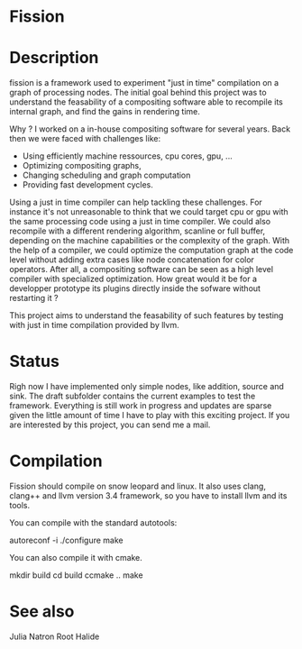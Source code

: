 Fission
=======

Description
===========
fission is a framework used to experiment "just in time" compilation on a graph of processing nodes. The initial goal behind this project was to understand the feasability of a compositing software able to recompile its internal graph, and find the gains in rendering time.

Why ? I worked on a in-house compositing software for several years. Back then we were faced with challenges like:

* Using efficiently machine ressources, cpu cores, gpu, ...
* Optimizing compositing graphs, 
* Changing scheduling and graph computation
* Providing fast development cycles.

Using a just in time compiler can help tackling these challenges. For instance it's not unreasonable to think that we could target cpu or gpu with the same processing code using a just in time compiler. We could also recompile with a different rendering algorithm, scanline or full buffer, depending on the machine capabilities or the complexity of the graph. With the help of a compiler, we could optimize the computation graph at the code level without adding extra cases like node concatenation for color operators. After all, a compositing software can be seen as a high level compiler with specialized optimization. 
How great would it be for a developper prototype its plugins directly inside the sofware without restarting it ?

This project aims to understand the feasability of such features by testing with just in time compilation provided by llvm.

Status
======
Righ now I have implemented only simple nodes, like addition, source and sink. The draft subfolder contains the current examples to test the framework. Everything is still work in progress and updates are sparse given the little amount of time I have to play with this exciting project. If you are interested by this project, you can send me a mail.


Compilation
===========
Fission should compile on snow leopard and linux. It also uses clang, clang++ and llvm version 3.4 framework, so you have to install llvm and its tools. 

You can compile with the standard autotools:

autoreconf -i
./configure
make

You can also compile it with cmake.

mkdir build
cd build
ccmake ..
make

See also
========
Julia
Natron
Root
Halide
